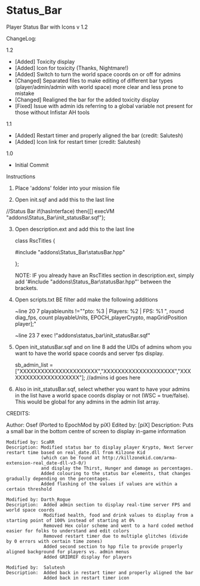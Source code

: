 # Status_Bar
Player Status Bar with Icons v 1.2

ChangeLog:

1.2
 - [Added] Toxicity display
 - [Added] Icon for toxicity (Thanks, Nightmare!)
 - [Added] Switch to turn the world space coords on or off for admins
 - [Changed] Separated files to make editing of different bar types (player/admin/admin with world space) more clear and less prone to mistake
 - [Changed] Realigned the bar for the added toxicity display
 - [Fixed] Issue with admin ids referring to a global variable not present for those without Infistar AH tools

1.1
 - [Added] Restart timer and properly aligned the bar (credit:  Salutesh)
 - [Added] Icon link for restart timer (credit: Salutesh)

1.0
 - Initial Commit
 

Instructions

1.  Place 'addons' folder into your mission file

2.  Open init.sqf and add this to the last line

   //Status Bar
	if(hasInterface) then{[] execVM "addons\Status_Bar\init_statusBar.sqf"};
	
3.  Open description.ext and add this to the last line

	class RscTitles
	{
	
	#include "addons\Status_Bar\statusBar.hpp"
	
	};
	
	NOTE:  IF you already have an RscTitles section in description.ext, simply add '#include "addons\Status_Bar\statusBar.hpp"' between the brackets.
	
4.  Open scripts.txt BE filter add make the following additions

	~line 20  7 playableunits !=""pto: %3 | Players: %2 | FPS: %1 ", round diag_fps, count playableUnits, EPOCH_playerCrypto, mapGridPosition player];"

	~line 23 7 exec !"addons\status_bar\init_statusBar.sqf"

5.  Open init_statusBar.sqf and on line 8 add the UIDs of admins whom you want to have the world space coords and server fps display.
	
	sb_admin_list = ["XXXXXXXXXXXXXXXXXXXXXX","XXXXXXXXXXXXXXXXXXXX","XXXXXXXXXXXXXXXXXXXXX"];  //admins id goes here

6.  Also in init_statusBar.sqf, select whether you want to have your admins in the list have a world space coords display or not (WSC = true/false).  This would be global for any admins in the admin list array.
	




CREDITS:

Author: Osef (Ported to EpochMod by piX)
	Edited by: [piX]
	Description: Puts a small bar in the bottom centre of screen to display in-game information
	


	Modified by: ScaRR
	Description: Modified status bar to display player Krypto, Next Server restart time based on real_date.dll from Kilzone Kid
				 (which can be found at http://killzonekid.com/arma-extension-real_date-dll-v3-0/)
				 and display the Thirst, Hunger and damage as percentages.
				 Added colouring to the status bar elements, that changes gradually depending on the percentages.
				 Added flashing of the values if values are within a certain threshold
				 
	Modified by: Darth_Rogue  
	Description:  Added admin section to display real-time server FPS and world space coords
				  Modified health, food and drink values to display from a starting point of 100% instead of starting at 0%
				  Removed Hex color scheme and went to a hard coded method easier for folks to understand and edit colors
				  Removed restart timer due to multiple glitches (divide by 0 errors with certain time zones)
				  Added second section to hpp file to provide properly aligned background for players vs. admin menus
				  Added GRIDREF display for players
				  
	Modified by:  Salutesh
	Description:  Added back in restart timer and properly aligned the bar
				  Added back in restart timer icon
				  